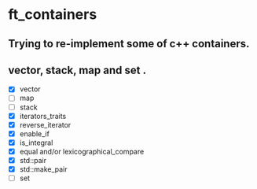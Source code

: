 # ft_containers
## Trying to re-implement some of c++ containers.
## vector, stack, map and set .
- [x] vector
- [ ] map
- [ ] stack
- [x] iterators_traits
- [x] reverse_iterator
- [x] enable_if
- [x] is_integral
- [x] equal and/or lexicographical_compare
- [x] std::pair
- [x] std::make_pair
- [ ] set

